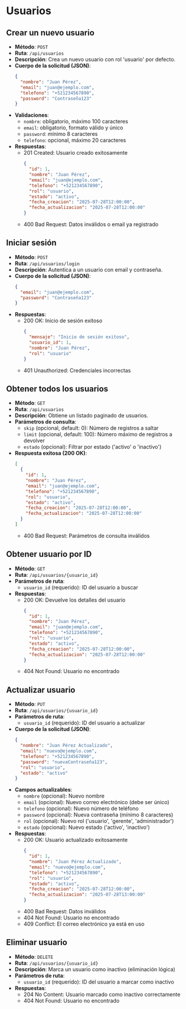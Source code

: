 # Usuarios

## Crear un nuevo usuario
- **Método**: `POST`
- **Ruta**: `/api/usuarios`
- **Descripción**: Crea un nuevo usuario con rol 'usuario' por defecto.
- **Cuerpo de la solicitud (JSON)**:
  ```json
  {
    "nombre": "Juan Pérez",
    "email": "juan@ejemplo.com",
    "telefono": "+521234567890",
    "password": "Contraseña123"
  }
  ```
- **Validaciones**:
  - `nombre`: obligatorio, máximo 100 caracteres
  - `email`: obligatorio, formato válido y único
  - `password`: mínimo 8 caracteres
  - `telefono`: opcional, máximo 20 caracteres
- **Respuestas**:
  - 201 Created: Usuario creado exitosamente
    ```json
    {
      "id": 1,
      "nombre": "Juan Pérez",
      "email": "juan@ejemplo.com",
      "telefono": "+521234567890",
      "rol": "usuario",
      "estado": "activo",
      "fecha_creacion": "2025-07-28T12:00:00",
      "fecha_actualizacion": "2025-07-28T12:00:00"
    }
    ```
  - 400 Bad Request: Datos inválidos o email ya registrado

## Iniciar sesión
- **Método**: `POST`
- **Ruta**: `/api/usuarios/login`
- **Descripción**: Autentica a un usuario con email y contraseña.
- **Cuerpo de la solicitud (JSON)**:
  ```json
  {
    "email": "juan@ejemplo.com",
    "password": "Contraseña123"
  }
  ```
- **Respuestas**:
  - 200 OK: Inicio de sesión exitoso
    ```json
    {
      "mensaje": "Inicio de sesión exitoso",
      "usuario_id": 1,
      "nombre": "Juan Pérez",
      "rol": "usuario"
    }
    ```
  - 401 Unauthorized: Credenciales incorrectas

## Obtener todos los usuarios
- **Método**: `GET`
- **Ruta**: `/api/usuarios`
- **Descripción**: Obtiene un listado paginado de usuarios.
- **Parámetros de consulta**:
  - `skip` (opcional, default: 0): Número de registros a saltar
  - `limit` (opcional, default: 100): Número máximo de registros a devolver
  - `estado` (opcional): Filtrar por estado ('activo' o 'inactivo')
- **Respuesta exitosa (200 OK)**: 
  ```json
  [
    {
      "id": 1,
      "nombre": "Juan Pérez",
      "email": "juan@ejemplo.com",
      "telefono": "+521234567890",
      "rol": "usuario",
      "estado": "activo",
      "fecha_creacion": "2025-07-28T12:00:00",
      "fecha_actualizacion": "2025-07-28T12:00:00"
    }
  ]
  ```
  - 400 Bad Request: Parámetros de consulta inválidos

## Obtener usuario por ID
- **Método**: `GET`
- **Ruta**: `/api/usuarios/{usuario_id}`
- **Parámetros de ruta**:
  - `usuario_id` (requerido): ID del usuario a buscar
- **Respuestas**:
  - 200 OK: Devuelve los detalles del usuario
    ```json
    {
      "id": 1,
      "nombre": "Juan Pérez",
      "email": "juan@ejemplo.com",
      "telefono": "+521234567890",
      "rol": "usuario",
      "estado": "activo",
      "fecha_creacion": "2025-07-28T12:00:00",
      "fecha_actualizacion": "2025-07-28T12:00:00"
    }
    ```
  - 404 Not Found: Usuario no encontrado

## Actualizar usuario
- **Método**: `PUT`
- **Ruta**: `/api/usuarios/{usuario_id}`
- **Parámetros de ruta**:
  - `usuario_id` (requerido): ID del usuario a actualizar
- **Cuerpo de la solicitud (JSON)**:
  ```json
  {
    "nombre": "Juan Pérez Actualizado",
    "email": "nuevo@ejemplo.com",
    "telefono": "+521234567890",
    "password": "nuevaContraseña123",
    "rol": "usuario",
    "estado": "activo"
  }
  ```
- **Campos actualizables**:
  - `nombre` (opcional): Nuevo nombre
  - `email` (opcional): Nuevo correo electrónico (debe ser único)
  - `telefono` (opcional): Nuevo número de teléfono
  - `password` (opcional): Nueva contraseña (mínimo 8 caracteres)
  - `rol` (opcional): Nuevo rol ('usuario', 'gerente', 'administrador')
  - `estado` (opcional): Nuevo estado ('activo', 'inactivo')
- **Respuestas**:
  - 200 OK: Usuario actualizado exitosamente
    ```json
    {
      "id": 1,
      "nombre": "Juan Pérez Actualizado",
      "email": "nuevo@ejemplo.com",
      "telefono": "+521234567890",
      "rol": "usuario",
      "estado": "activo",
      "fecha_creacion": "2025-07-28T12:00:00",
      "fecha_actualizacion": "2025-07-28T13:00:00"
    }
    ```
  - 400 Bad Request: Datos inválidos
  - 404 Not Found: Usuario no encontrado
  - 409 Conflict: El correo electrónico ya está en uso

## Eliminar usuario
- **Método**: `DELETE`
- **Ruta**: `/api/usuarios/{usuario_id}`
- **Descripción**: Marca un usuario como inactivo (eliminación lógica)
- **Parámetros de ruta**:
  - `usuario_id` (requerido): ID del usuario a marcar como inactivo
- **Respuestas**:
  - 204 No Content: Usuario marcado como inactivo correctamente
  - 404 Not Found: Usuario no encontrado
